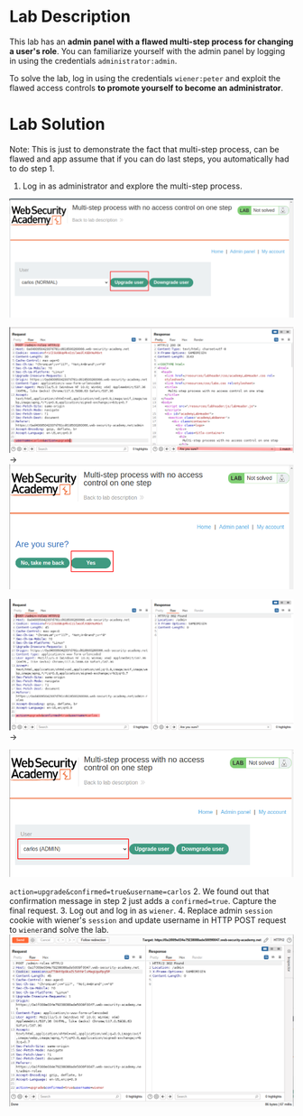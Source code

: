 # Lab Description

This lab has an **admin panel with a flawed multi-step process for changing a user's role**. You can familiarize yourself with the admin panel by logging in using the credentials `administrator:admin`.

To solve the lab, log in using the credentials `wiener:peter` and exploit the flawed access controls **to promote yourself to become an administrator**.

# Lab Solution

Note: This is just to demonstrate the fact that multi-step process, can be flawed and app assume that if you can do last steps, you automatically had to do step 1.

1. Log in as administrator and explore the multi-step process.

![Step one](upgrade-step1.png)

![HTTP Post request step 1](post-step1.png)
->
![Step two](upgrade-step2.png)

![HTTP Post request step 2](post-step2.png)->

![Step tree](upgraded-carlos.png)

`action=upgrade&confirmed=true&username=carlos`
2. We found out that confirmation message in step 2 just adds a `confirmed=true`. Capture the final request.
3. Log out and log in as `wiener`.
4. Replace admin `session` cookie with wiener's `session` and update username in HTTP POST request to `wiener`and solve the lab.
![Upgrading Wiener](upgrading-wiener-as-admin.png)
